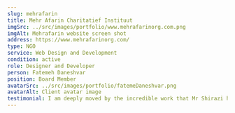 ```yaml
---
slug: mehrafarin
title: Mehr Afarin Charitatief Instituut
imgSrc: ../src/images/portfolio/www.mehrafarinorg.com.png
imgAlt: Mehrafarin website screen shot
address: https://www.mehrafarinorg.com/
type: NGO
service: Web Design and Development
condition: active
role: Designer and Developer
person: Fatemeh Daneshvar
position: Board Member
avatarSrc: ../src/images/portfolio/fatemeDaneshvar.png
avatarAlt: Client avatar image
testimonial: I am deeply moved by the incredible work that Mr Shirazi has done as our volunteer web designer and developer at Mehr Afarin. It is heartwarming to see how much he care about the children and mothers we serve as he have worked tirelessly to ensure that our website effectively communicates our mission. Thanks to Mr Shirazi's amazing efforts our online presence has become a powerful tool for spreading awareness and rallying support. Mr Shirazi is an invaluable team member and we feel truly blessed to have him with us.
---
```

